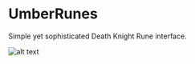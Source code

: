 # UmberRunes

Simple yet sophisticated Death Knight Rune interface.

![alt text](https://www.curseforge.com/wow/addons/umberrunes "Curse forge page")
